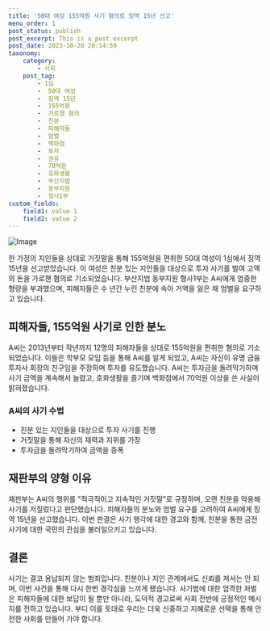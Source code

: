 ```yaml
---
title: '50대 여성 155억원 사기 혐의로 징역 15년 선고'
menu_order: 1
post_status: publish
post_excerpt: This is a post excerpt
post_date: 2023-10-20 20:14:59
taxonomy:
    category:
        - 사회
    post_tag:
        - 1심
        -  50대 여성
        -  징역 15년
        -  155억원
        -  가로챔 혐의
        -  친분
        -  피해자들
        -  엄벌
        -  백화점
        -  투자
        -  권유
        -  70억원
        -  호화생활
        -  부산지법
        -  동부지원
        -  형사1부
custom_fields:
    field1: value 1
    field2: value 2
---
```


![Image](https://imgnews.pstatic.net/image/005/2024/02/06/2023083014045649437_1693371901_0019141319_20240206183805562.jpg?type=w647)


한 가정의 지인들을 상대로 거짓말을 통해 155억원을 편취한 50대 여성이 1심에서 징역 15년을 선고받았습니다. 이 여성은 친분 있는 지인들을 대상으로 투자 사기를 벌여 고액의 돈을 가로챈 혐의로 기소되었습니다. 부산지법 동부지원 형사1부는 A씨에게 엄중한 형량을 부과했으며, 피해자들은 수 년간 누린 친분에 속아 거액을 잃은 채 엄벌을 요구하고 있습니다.

## 피해자들, 155억원 사기로 인한 분노
A씨는 2013년부터 작년까지 12명의 피해자들을 상대로 155억원을 편취한 혐의로 기소되었습니다. 이들은 학부모 모임 등을 통해 A씨를 알게 되었고, A씨는 자신이 유명 금융투자사 회장의 친구임을 주장하며 투자를 유도했습니다. A씨는 투자금을 돌려막기하며 사기 금액을 계속해서 늘렸고, 호화생활을 즐기며 백화점에서 70억원 이상을 쓴 사실이 밝혀졌습니다.

### A씨의 사기 수법
- 친분 있는 지인들을 대상으로 투자 사기를 진행
- 거짓말을 통해 자신의 재력과 지위를 가장
- 투자금을 돌려막기하여 금액을 증폭

## 재판부의 양형 이유
재판부는 A씨의 행위를 "적극적이고 지속적인 거짓말"로 규정하며, 오랜 친분을 악용해 사기를 저질렀다고 판단했습니다. 피해자들의 분노와 엄벌 요구를 고려하여 A씨에게 징역 15년을 선고했습니다. 이번 판결은 사기 행각에 대한 경고와 함께, 친분을 통한 금전 사기에 대한 국민의 관심을 불러일으키고 있습니다.

## 결론
사기는 결코 용납되지 않는 범죄입니다. 친분이나 지인 관계에서도 신뢰를 져서는 안 되며, 이번 사건을 통해 다시 한번 경각심을 느끼게 됐습니다. 사기범에 대한 엄격한 처벌은 피해자들에 대한 보답이 될 뿐만 아니라, 도덕적 경고로써 사회 전반에 긍정적인 메시지를 전하고 있습니다. 부디 이를 토대로 우리는 더욱 신중하고 지혜로운 선택을 통해 안전한 사회를 만들어 가야 합니다.
